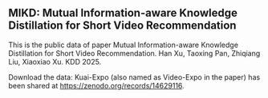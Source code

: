 ## MIKD: Mutual Information-aware Knowledge Distillation for Short Video Recommendation
This is the public data of paper Mutual Information-aware Knowledge Distillation for Short Video Recommendation. Han Xu, Taoxing Pan, Zhiqiang Liu, Xiaoxiao Xu. KDD 2025.

Download the data:
Kuai-Expo (also named as Video-Expo in the paper) has been shared at https://zenodo.org/records/14629116.
